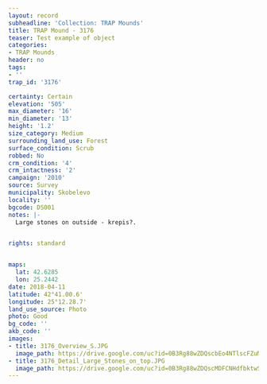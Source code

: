 ```yaml
---
layout: record
subheadline: 'Collection: TRAP Mounds'
title: TRAP Mound - 3176
teaser: Test example of object
categories:
- TRAP Mounds
header: no
tags:
- ''
trap_id: '3176'

certainty: Certain
elevation: '505'
max_diameter: '16'
min_diameter: '13'
height: '1.2'
size_category: Medium
surrounding_land_use: Forest
surface_condition: Scrub
robbed: No
crm_condition: '4'
crm_intactness: '2'
campaign: '2010'
source: Survey
municipality: Skobelevo
locality: ''
bgcode: DS001
notes: |-
  Large stones on outside - krepis?.


rights: standard


maps:
  lat: 42.6285
  lon: 25.2442
date: 2018-04-11
latitude: 42°41.00.6'
longitude: 25°12.28.7'
land_use_source: Photo
photo: Good
bg_code: ''
akb_code: ''
images:
- title: 3176_Overview_S.JPG
  image_path: https://drive.google.com/uc?id=0B3Rg88wZDQscbEo4NTlscFZuMjA
- title: 3176_Detail_Large_Stones_on_top.JPG
  image_path: https://drive.google.com/uc?id=0B3Rg88wZDQscMDFCNHdfbktwSXM
---
```

